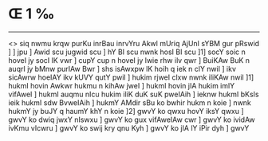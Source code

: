 # Œ 1 ‰
---
<> siq nwmu krqw purKu inrBau inrvYru
Akwl mUriq AjUnI sYBM gur pRswid ]
] jpu ]
Awid scu jugwid scu ] hY BI scu nwnk hosI BI scu ]1]
socY soic n hoveI jy socI lK vwr ] cupY cup n hoveI jy lwie
rhw ilv qwr ] BuiKAw BuK n auqrI jy bMnw purIAw Bwr ] shs
isAwxpw lK hoih q iek n clY nwil ] ikv sicAwrw hoeIAY
ikv kUVY qutY pwil ] hukim rjweI clxw nwnk iliKAw nwil
]1] hukmI hovin Awkwr hukmu n kihAw jweI ] hukmI hovin
jIA hukim imlY vifAweI ] hukmI auqmu nIcu hukim iliK duK
suK pweIAih ] ieknw hukmI bKsIs ieik hukmI sdw
BvweIAih ] hukmY AMdir sBu ko bwhir hukm n koie ] nwnk
hukmY jy buJY q haumY khY n koie ]2] gwvY ko qwxu hovY iksY qwxu
] gwvY ko dwiq jwxY nIswxu ] gwvY ko gux vifAweIAw cwr ]
gwvY ko ividAw ivKmu vIcwru ] gwvY ko swij kry qnu Kyh ] gwvY
ko jIA lY iPir dyh ] gwvY
####
